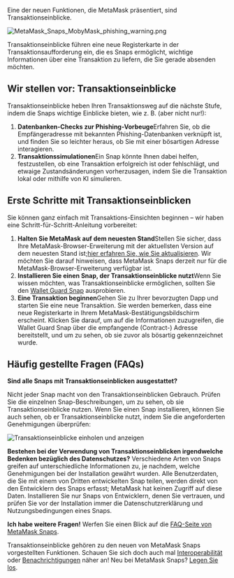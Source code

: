 Eine der neuen Funktionen, die MetaMask präsentiert, sind Transaktionseinblicke.


![MetaMask_Snaps_MobyMask_phishing_warning.png](https://support.metamask.io/hc/article_attachments/18407861900315)


Transaktionseinblicke führen eine neue Registerkarte in der Transaktionsaufforderung ein, die es Snaps ermöglicht, wichtige Informationen über eine Transaktion zu liefern, die Sie gerade absenden möchten.


Wir stellen vor: Transaktionseinblicke
--------------------------------------


Transaktionseinblicke heben Ihren Transaktionsweg auf die nächste Stufe, indem die Snaps wichtige Einblicke bieten, wie z. B. (aber nicht nur!):


1. **Datenbanken-Checks zur Phishing-Vorbeuge**Erfahren Sie, ob die Empfängeradresse mit bekannten Phishing-Datenbanken verknüpft ist, und finden Sie so leichter heraus, ob Sie mit einer bösartigen Adresse interagieren.
2. **Transaktionssimulationen**Ein Snap könnte Ihnen dabei helfen, festzustellen, ob eine Transaktion erfolgreich ist oder fehlschlägt, und etwaige Zustandsänderungen vorherzusagen, indem Sie die Transaktion lokal oder mithilfe von KI simulieren.


Erste Schritte mit Transaktionseinblicken
-----------------------------------------


Sie können ganz einfach mit Transaktions-Einsichten beginnen – wir haben eine Schritt-für-Schritt-Anleitung vorbereitet:


1. **Halten Sie MetaMask auf dem neuesten Stand**Stellen Sie sicher, dass Ihre MetaMask-Browser-Erweiterung mit der aktuellsten Version auf dem neuesten Stand ist;[hier erfahren Sie, wie Sie aktualisieren](https://support.metamask.io/hc/en-us/articles/360060268452-How-to-update-the-version-of-MetaMask). Wir möchten Sie darauf hinweisen, dass MetaMask Snaps derzeit nur für die MetaMask-Browser-Erweiterung verfügbar ist.
2. **Installieren Sie einen Snap, der Transaktionseinblicke nutzt**Wenn Sie wissen möchten, was Transaktionseinblicke ermöglichen, sollten Sie den [Wallet Guard Snap](https://snaps.metamask.io/snap/npm/wallet-guard-snap?utm_source=metamaskSupport&utm_medium=knowledge-base&utm_campaign=2023_Sep_snaps-launch_content_txinsights) ausprobieren.
3. **Eine Transaktion beginnen**Gehen Sie zu Ihrer bevorzugten Dapp und starten Sie eine neue Transaktion. Sie werden bemerken, dass eine neue Registerkarte in Ihrem MetaMask-Bestätigungsbildschirm erscheint. Klicken Sie darauf, um auf die Informationen zuzugreifen, die Wallet Guard Snap über die empfangende (Contract-) Adresse bereitstellt, und um zu sehen, ob sie zuvor als bösartig gekennzeichnet wurde.


Häufig gestellte Fragen (FAQs)
------------------------------




**Sind alle Snaps mit Transaktionseinblicken ausgestattet?**

Nicht jeder Snap macht von den Transaktionseinblicken Gebrauch. Prüfen Sie die einzelnen Snap-Beschreibungen, um zu sehen, ob sie Transaktionseinblicke nutzen. Wenn Sie einen Snap installieren, können Sie auch sehen, ob er Transaktionseinblicke nutzt, indem Sie die angeforderten Genehmigungen überprüfen:


![Transaktionseinblicke einholen und anzeigen](https://support.metamask.io/hc/article_attachments/18407861902875)





**Bestehen bei der Verwendung von Transaktionseinblicken irgendwelche Bedenken bezüglich des Datenschutzes?**
Verschiedene Arten von Snaps greifen auf unterschiedliche Informationen zu, je nachdem, welche Genehmigungen bei der Installation gewährt wurden. Alle Benutzerdaten, die Sie mit einem von Dritten entwickelten Snap teilen, werden direkt von den Entwicklern des Snaps erfasst; MetaMask hat keinen Zugriff auf diese Daten. Installieren Sie nur Snaps von Entwicklern, denen Sie vertrauen, und prüfen Sie vor der Installation immer die Datenschutzrerklärung und Nutzungsbedingungen eines Snaps.


**Ich habe weitere Fragen!**
Werfen Sie einen Blick auf die [FAQ-Seite von MetaMask Snaps](https://support.metamask.io/hc/en-us/articles/18245938714395).


Transaktionseinblicke gehören zu den neuen von MetaMask Snaps vorgestellten Funktionen. Schauen Sie sich doch auch mal [Interoperabilität](https://support.metamask.io/hc/en-us/articles/18376977618843) oder [Benachrichtigungen](https://support.metamask.io/hc/en-us/articles/18376956006171) näher an! Neu bei MetaMask Snaps? [Legen Sie los](https://support.metamask.io/hc/en-us/articles/18377120661019).

